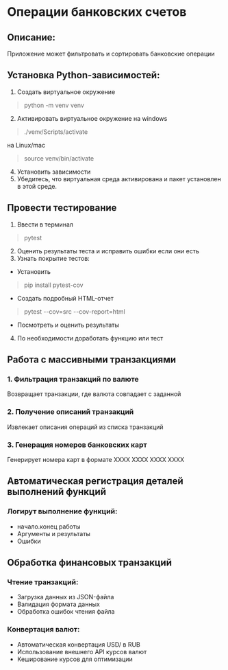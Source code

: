 # Операции банковских счетов

## Описание:

Приложение может фильтровать и сортировать банковские операции 

## Установка Python-зависимостей:

1. Создать виртуальное окружение
>python -m venv venv 
2. Активировать виртуальное окружение
на windows
> ./venv/Scripts/activate 

на Linux/mac
>source venv/bin/activate
4. Установить зависимости
5. Убедитесь, что виртуальная среда активирована и пакет установлен в этой среде.

## Провести тестирование
1. Ввести в терминал
> pytest
2. Оценить результаты теста и исправить ошибки если они есть
3. Узнать покрытие тестов:
- Установить
>pip install pytest-cov

- Создать подробный HTML-отчет
>pytest --cov=src --cov-report=html

- Посмотреть и оценить результаты

4. По необходимости доработать функцию или тест

## Работа с массивными транзакциями
### 1. Фильтрация транзакций по валюте

Возвращает транзакции, где валюта совпадает с заданной
### 2. Получение описаний транзакций

Извлекает описания операций из списка транзакций
### 3. Генерация номеров банковских карт

Генерирует номера карт в формате XXXX XXXX XXXX XXXX

## Автоматическая регистрация деталей выполнений функций
### Логирут выполнение функций:
- начало.конец работы
- Аргументы и результаты
- Ошибки

## Обработка финансовых транзакций
### Чтение транзакций:
- Загрузка данных из JSON-файла
- Валидация формата данных
- Обработка ошибок чтения файла

### Конвертация валют:
- Автоматическая конвертация USD/ в RUB
- Использование внешнего API курсов валют
- Кеширование курсов для оптимизации
